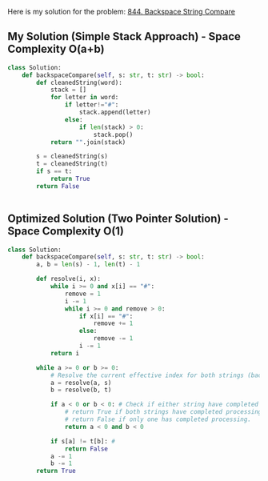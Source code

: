 Here is my solution for the problem: [844. Backspace String Compare](https://leetcode.com/problems/backspace-string-compare/)


## My Solution (Simple Stack Approach) - Space Complexity O(a+b)

```python
class Solution:
    def backspaceCompare(self, s: str, t: str) -> bool:
        def cleanedString(word):
            stack = []
            for letter in word:
                if letter!="#":
                    stack.append(letter)
                else:
                    if len(stack) > 0:
                        stack.pop()
            return "".join(stack)

        s = cleanedString(s)
        t = cleanedString(t)
        if s == t:
            return True
        return False
    
```


## Optimized Solution (Two Pointer Solution) - Space Complexity O(1)

```python
class Solution:
    def backspaceCompare(self, s: str, t: str) -> bool:
        a, b = len(s) - 1, len(t) - 1

        def resolve(i, x):
            while i >= 0 and x[i] == "#":
                remove = 1
                i -= 1
                while i >= 0 and remove > 0:
                    if x[i] == "#":
                        remove += 1
                    else:
                        remove -= 1
                    i -= 1
            return i

        while a >= 0 or b >= 0:
            # Resolve the current effective index for both strings (backspace with #)
            a = resolve(a, s)
            b = resolve(b, t)

            if a < 0 or b < 0: # Check if either string have completed processing
                # return True if both strings have completed processing (i.e. True and True)
                # return False if only one has completed processing.
                return a < 0 and b < 0 

            if s[a] != t[b]: #
                return False
            a -= 1
            b -= 1
        return True
    
```
